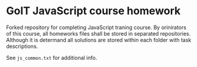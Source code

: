 # GoIT JavaScript course homework

Forked repository for completing JavaScript traning course.
By orinirators of this course, all homeworks files shall be stored in separated repositories. Although it is determand all solutions are stored within each folder with task descriptions.

See `js_common.txt` for additional info.
